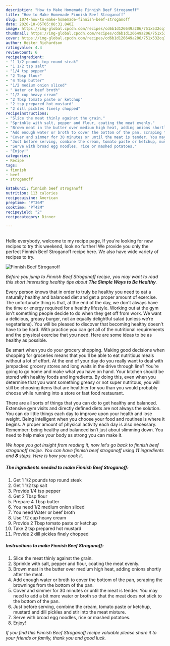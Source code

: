 ```yaml
---
description: "How to Make Homemade Finnish Beef Stroganoff"
title: "How to Make Homemade Finnish Beef Stroganoff"
slug: 1074-how-to-make-homemade-finnish-beef-stroganoff
date: 2020-10-05T05:08:31.840Z
image: https://img-global.cpcdn.com/recipes/cd6b1d126649a206/751x532cq70/finnish-beef-stroganoff-recipe-main-photo.jpg
thumbnail: https://img-global.cpcdn.com/recipes/cd6b1d126649a206/751x532cq70/finnish-beef-stroganoff-recipe-main-photo.jpg
cover: https://img-global.cpcdn.com/recipes/cd6b1d126649a206/751x532cq70/finnish-beef-stroganoff-recipe-main-photo.jpg
author: Hester Richardson
ratingvalue: 4.4
reviewcount: 6
recipeingredient:
- "1 1/2 pounds top round steak"
- "1 1/2 tsp salt"
- "1/4 tsp pepper"
- "2 Tbsp flour"
- "4 Tbsp butter"
- "1/2 medium onion sliced"
- " Water or beef broth"
- "1/2 cup heavy cream"
- "2 Tbsp tomato paste or ketchup"
- "2 tsp prepared hot mustard"
- "2 dill pickles finely chopped"
recipeinstructions:
- "Slice the meat thinly against the grain."
- "Sprinkle with salt, pepper and flour, coating the meat evenly."
- "Brown meat in the butter over medium high heat, adding onions shortly after the meat."
- "Add enough water or broth to cover the bottom of the pan, scraping the brownings from the bottom of the pan."
- "Cover and simmer for 30 minutes or until the meat is tender. You may need to add a bit more water or broth so that the meat does not stick to the bottom of the pan."
- "Just before serving, combine the cream, tomato paste or ketchup, mustard and dill pickles and stir into the meat mixture."
- "Serve with broad egg noodles, rice or mashed potatoes."
- "Enjoy!"
categories:
- Recipe
tags:
- finnish
- beef
- stroganoff

katakunci: finnish beef stroganoff 
nutrition: 113 calories
recipecuisine: American
preptime: "PT36M"
cooktime: "PT42M"
recipeyield: "2"
recipecategory: Dinner

---
```

<br>
Hello everybody, welcome to my recipe page, If you're looking for new recipes to try this weekend, look no further! We provide you only the perfect Finnish Beef Stroganoff recipe here. We also have wide variety of recipes to try.
<br>


![Finnish Beef Stroganoff](https://img-global.cpcdn.com/recipes/cd6b1d126649a206/751x532cq70/finnish-beef-stroganoff-recipe-main-photo.jpg)

<i>Before you jump to Finnish Beef Stroganoff recipe, you may want to read this short interesting healthy tips about <strong>The Simple Ways to Be Healthy</strong>.</i>

Every person knows that in order to truly be healthy you need to eat a naturally healthy and balanced diet and get a proper amount of exercise. The unfortunate thing is that, at the end of the day, we don't always have the time or energy required for a healthy lifestyle. Working out at the gym isn't something people decide to do when they get off from work. We want a delicious, greasy burger, not an equally delightful salad (unless we’re vegetarians). You will be pleased to discover that becoming healthy doesn't have to be hard. With practice you can get all of the nutritional requirements and the physical exercise that you need. Here are some ideas to be as healthy as possible.

Be smart when you do your grocery shopping. Making good decisions when shopping for groceries means that you'll be able to eat nutritious meals without a lot of effort. At the end of your day do you really want to deal with jampacked grocery stores and long waits in the drive through line? You’re going to go home and make what you have on hand. Your kitchen should be stored with healthy foods and ingredients. By doing this, even when you determine that you want something greasy or not super nutritous, you will still be choosing items that are healthier for you than you would probably choose while running into a store or fast food restaurant.

There are all sorts of things that you can do to get healthy and balanced. Extensive gym visits and directly defined diets are not always the solution. You can do little things each day to improve upon your health and lose weight. Being intelligent when you choose your food and routines is where it begins. A proper amount of physical activity each day is also necessary. Remember: being healthy and balanced isn’t just about slimming down. You need to help make your body as strong you can make it. 


<i>We hope you got insight from reading it, now let's go back to finnish beef stroganoff recipe. You can have finnish beef stroganoff using <strong>11</strong> ingredients and <strong>8</strong> steps. Here is how you cook it.
</i>

##### The ingredients needed to make Finnish Beef Stroganoff:

1. Get 1 1/2 pounds top round steak
1. Get 1 1/2 tsp salt
1. Provide 1/4 tsp pepper
1. Get 2 Tbsp flour
1. Prepare 4 Tbsp butter
1. You need 1/2 medium onion sliced
1. You need  Water or beef broth
1. Use 1/2 cup heavy cream
1. Provide 2 Tbsp tomato paste or ketchup
1. Take 2 tsp prepared hot mustard
1. Provide 2 dill pickles finely chopped


##### Instructions to make Finnish Beef Stroganoff:

1. Slice the meat thinly against the grain.
1. Sprinkle with salt, pepper and flour, coating the meat evenly.
1. Brown meat in the butter over medium high heat, adding onions shortly after the meat.
1. Add enough water or broth to cover the bottom of the pan, scraping the brownings from the bottom of the pan.
1. Cover and simmer for 30 minutes or until the meat is tender. You may need to add a bit more water or broth so that the meat does not stick to the bottom of the pan.
1. Just before serving, combine the cream, tomato paste or ketchup, mustard and dill pickles and stir into the meat mixture.
1. Serve with broad egg noodles, rice or mashed potatoes.
1. Enjoy!


<i>If you find this Finnish Beef Stroganoff recipe valuable please share it to your friends or family, thank you and good luck.</i>
